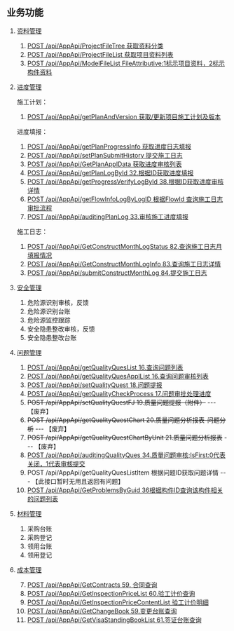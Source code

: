 ## 业务功能

1. [资料管理](DocumentMng/README.md)

   1. [POST /api/AppApi/ProjectFileTree  获取资料分类](DocumentMng/ProjectFileTree.md)
   2. [POST /api/AppApi/ProjectFileList 获取项目资料列表](DocumentMng/ProjectFileList.md)
   3. [POST /api/AppApi/ModelFileList FileAttributive:1标示项目资料，2标示构件资料](DocumentMng/ModelFileList.md)
2. [进度管理](Progress/README.md)

   施工计划：

     1. [POST /api/AppApi/getPlanAndVersion 获取/更新项目施工计划及版本](Progress/getPlanAndVersion.md)

   进度填报：

     1. [POST /api/AppApi/getPlanProgressInfo 获取进度日志填报](Progress/getPlanProgressInfo.md)
     2. [POST /api/AppApi/setPlanSubmitHistory 提交施工日志](Progress/setPlanSubmitHistory.md)
     3. [POST /api/AppApi/GetPlanApplData 获取进度审核列表](Progress/GetPlanApplData.md)
     4. [POST /api/AppApi/getPlanLogById 32.根据ID获取进度填报](Progress/getPlanLogById.md)
     5. [POST /api/AppApi/getProgressVerifyLogById 38.根据ID获取进度审核详情](Progress/getProgressVerifyLogById.md)
     6. [POST /api/AppApi/getFlowInfoLogByLogID 根据FlowId 查询施工日志审批流程](Progress/getFlowInfoLogByLogID.md)
     7. [POST /api/AppApi/auditingPlanLog 33.审核施工进度填报](Progress/auditingPlanLog.md)

   施工日志：

     1. [POST /api/AppApi/GetConstructMonthLogStatus 82.查询施工日志月填报情况](Progress/GetConstructMonthLogStatus.md)
     2. [POST /api/AppApi/GetConstructMonthLogInfo 83.查询施工日志详情](Progress/GetConstructMonthLogInfo.md)
     3. [POST /api/AppApi/submitConstructMonthLog 84.提交施工日志](Progress/submitConstructMonthLog.md)
3. [安全管理](SafeWork/README.md)
   1. 危险源识别审核，反馈
   2. 危险源识别台账
   3. 危险源监控跟踪
   4. 安全隐患整改审核，反馈
   5. 安全隐患整改台账
4. [问题管理](Problem/README.md)
   1. [POST /api/AppApi/getQualityQuesList 16.查询问题列表](Problem/getQualityQuesList.md)
   2. [POST /api/AppApi/getQualityQuesApplList 16.查询问题审核列表](Problem/getQualityQuesApplList.md)
   3. [POST /api/AppApi/setQualityQuest 18.问题提报](Problem/setQualityQuest.md)
   4. [POST /api/AppApi/getQualityCheckProcess 17.问题审批处理进度](Problem/getQualityCheckProcess.md)
   5. ~~POST /api/AppApi/setQualityQuestFJ 19.质量问题提报（附件）~~ --- 【废弃】
   6. ~~POST /api/AppApi/getQualityQuestChart 20.质量问题分析报表-问题分析~~ --- 【废弃】
   7. ~~POST /api/AppApi/getQualityQuestChartByUnit 21.质量问题分析报表~~ --- 【废弃】
   8. [POST /api/AppApi/auditingQualityQues 34.质量问题审核;IsFirst:0代表关闭，1代表审核提交](Problem/auditingQualityQues.md)
   9. POST /api/AppApi/getQualityQuesListItem  根据问题ID获取问题详情 --- 【此接口暂时无用且返回有问题】
   10. [POST /api/AppApi/GetProblemsByGuid 36根据构件ID查询该构件相关的问题列表](Problem/GetProblemsByGuid.md)
5. [材料管理](MaterialMng/README.md) 
   1. 采购台账
   2. 采购登记
   3. 领用台账   
   4. 领用登记
6. [成本管理](CostMng/README.md)

   7. [POST /api/AppApi/GetContracts 59. 合同查询](CostMng/GetContracts.md)
   2. [POST /api/AppApi/GetInspectionPriceList 60.验工计价查询](CostMng/GetInspectionPriceList.md)
   3. [POST /api/AppApi/GetInspectionPriceContentList 验工计价明细](CostMng/GetInspectionPriceContentList.md)
   4. [POST /api/AppApi/GetChangeBook 59.变更台账查询](CostMng/GetChangeBook.md)
   5. [POST /api/AppApi/GetVisaStandingBookList 61.签证台账查询](CostMng/GetVisaStandingBookList.md)
